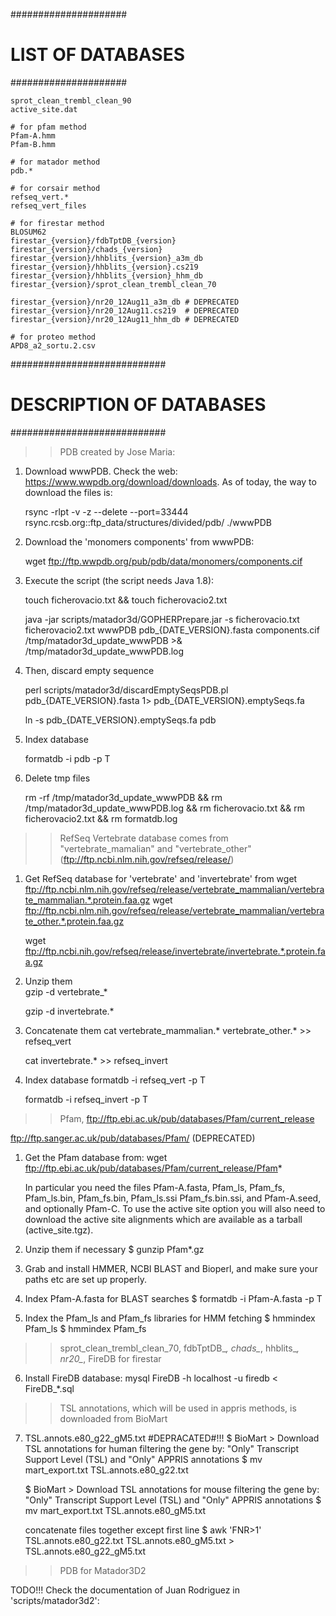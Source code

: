 #####################
# LIST OF DATABASES #
#####################

	sprot_clean_trembl_clean_90
	active_site.dat
	
	# for pfam method
	Pfam-A.hmm
	Pfam-B.hmm
		
	# for matador method
	pdb.*
	
	# for corsair method
	refseq_vert.*
	refseq_vert_files
	
	# for firestar method
	BLOSUM62
	firestar_{version}/fdbTptDB_{version}
	firestar_{version}/chads_{version}
	firestar_{version}/hhblits_{version}_a3m_db
	firestar_{version}/hhblits_{version}.cs219
	firestar_{version}/hhblits_{version}_hhm_db
	firestar_{version}/sprot_clean_trembl_clean_70
	
	firestar_{version}/nr20_12Aug11_a3m_db # DEPRECATED
	firestar_{version}/nr20_12Aug11.cs219  # DEPRECATED
	firestar_{version}/nr20_12Aug11_hhm_db # DEPRECATED
	
	# for proteo method
 	APD8_a2_sortu.2.csv
		
############################
# DESCRIPTION OF DATABASES #
############################
		
>> PDB created by Jose Maria:

1. Download wwwPDB. Check the web: https://www.wwpdb.org/download/downloads. As of today, the way to download the files is:
	
	rsync -rlpt -v -z --delete --port=33444 rsync.rcsb.org::ftp_data/structures/divided/pdb/ ./wwwPDB	
	 
2. Download the 'monomers components' from wwwPDB:

	wget ftp://ftp.wwpdb.org/pub/pdb/data/monomers/components.cif
		
3. Execute the script (the script needs Java 1.8):

	touch ficherovacio.txt && touch ficherovacio2.txt
	
	java -jar scripts/matador3d/GOPHERPrepare.jar -s ficherovacio.txt ficherovacio2.txt wwwPDB pdb_{DATE_VERSION}.fasta components.cif /tmp/matador3d_update_wwwPDB >& /tmp/matador3d_update_wwwPDB.log
	
4. Then, discard empty sequence
	
	perl scripts/matador3d/discardEmptySeqsPDB.pl pdb_{DATE_VERSION}.fasta 1> pdb_{DATE_VERSION}.emptySeqs.fa
	
	ln -s pdb_{DATE_VERSION}.emptySeqs.fa pdb
	
5. Index database
	
	formatdb -i pdb -p T
	
6. Delete tmp files

	rm -rf /tmp/matador3d_update_wwwPDB && rm /tmp/matador3d_update_wwwPDB.log && rm ficherovacio.txt && rm ficherovacio2.txt && rm formatdb.log

>> RefSeq Vertebrate database comes from "vertebrate_mamalian" and "vertebrate_other" (ftp://ftp.ncbi.nlm.nih.gov/refseq/release/)

1. Get RefSeq database for 'vertebrate' and 'invertebrate' from
	wget ftp://ftp.ncbi.nlm.nih.gov/refseq/release/vertebrate_mammalian/vertebrate_mammalian.*.protein.faa.gz
	wget ftp://ftp.ncbi.nlm.nih.gov/refseq/release/vertebrate_mammalian/vertebrate_other.*.protein.faa.gz

	wget ftp://ftp.ncbi.nih.gov/refseq/release/invertebrate/invertebrate.*.protein.faa.gz
	
2. Unzip them	
	gzip -d vertebrate_*
	
	gzip -d invertebrate.*
	
3. Concatenate them	
	cat vertebrate_mammalian.* vertebrate_other.* >> refseq_vert
	
	cat invertebrate.* >> refseq_invert

4. Index database
	formatdb -i refseq_vert -p T
	
	formatdb -i refseq_invert -p T

>> Pfam, ftp://ftp.ebi.ac.uk/pub/databases/Pfam/current_release 

ftp://ftp.sanger.ac.uk/pub/databases/Pfam/ (DEPRECATED)


1. Get the Pfam database from:
	wget ftp://ftp.ebi.ac.uk/pub/databases/Pfam/current_release/Pfam*

	In particular you need the files 
	Pfam-A.fasta, Pfam_ls, Pfam_fs, Pfam_ls.bin, Pfam_fs.bin,
	Pfam_ls.ssi Pfam_fs.bin.ssi, and Pfam-A.seed, and optionally
	Pfam-C.
	To use the active site option you will also need to
	download the active site alignments which are available as a
	tarball (active_site.tgz).

2. Unzip them if necessary
    $ gunzip Pfam*.gz

3. Grab and install HMMER, NCBI BLAST and Bioperl, and make sure your
   paths etc are set up properly.

4. Index Pfam-A.fasta for BLAST searches
    $ formatdb -i Pfam-A.fasta -p T

5. Index the Pfam_ls and Pfam_fs libraries for HMM fetching
    $ hmmindex Pfam_ls
    $ hmmindex Pfam_fs
    
>> sprot_clean_trembl_clean_70, fdbTptDB_*, chads_*, hhblits_*, nr20_*, FireDB for firestar

6. Install FireDB database:
	mysql FireDB -h localhost -u firedb < FireDB_*.sql

>> TSL annotations, which will be used in appris methods, is downloaded from BioMart
	
7. TSL.annots.e80_g22_gM5.txt #DEPRACATED#!!!
	$ BioMart > Download TSL annotations for human filtering the gene by: "Only" Transcript Support Level (TSL) and "Only" APPRIS annotations
	$ mv mart_export.txt TSL.annots.e80_g22.txt
	
	$ BioMart > Download TSL annotations for mouse filtering the gene by: "Only" Transcript Support Level (TSL) and "Only" APPRIS annotations
	$ mv mart_export.txt TSL.annots.e80_gM5.txt
	
	concatenate files together except first line
	$ awk 'FNR>1' TSL.annots.e80_g22.txt TSL.annots.e80_gM5.txt > TSL.annots.e80_g22_gM5.txt
	
	
>> PDB for Matador3D2


TODO!!! Check the documentation of Juan Rodriguez in 'scripts/matador3d2':


	
		
